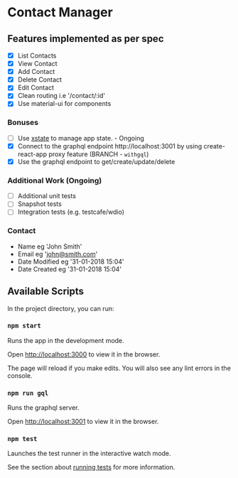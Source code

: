 # Contact Manager

## Features implemented as per spec

- [x] List Contacts
- [x]  View Contact
- [x] Add Contact
- [x] Delete Contact
- [x] Edit Contact
- [x] Clean routing i.e '/contact/:id'
- [x] Use material-ui for components

### Bonuses

- [ ] Use [xstate](https://xstate.js.org/docs) to manage app state. - Ongoing
- [x] Connect to the graphql endpoint http://localhost:3001 by using create-react-app proxy feature (BRANCH - `withgql`)
- [x] Use the graphql endpoint to get/create/update/delete

### Additional Work (Ongoing)

- [ ] Additional unit tests
- [ ] Snapshot tests
- [ ] Integration tests (e.g. testcafe/wdio)

### Contact

- Name eg 'John Smith'
- Email eg 'john@smith.com'
- Date Modified eg '31-01-2018 15:04'
- Date Created eg '31-01-2018 15:04'

## Available Scripts

In the project directory, you can run:

### `npm start`

Runs the app in the development mode.

Open [http://localhost:3000](http://localhost:3000) to view it in the browser.

The page will reload if you make edits.
You will also see any lint errors in the console.

### `npm run gql`

Runs the graphql server.

Open [http://localhost:3001](http://localhost:3001) to view it in the browser.

### `npm test`

Launches the test runner in the interactive watch mode.

See the section about [running tests](https://facebook.github.io/create-react-app/docs/running-tests) for more information.
